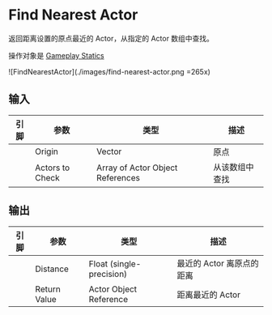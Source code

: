 # Find Nearest Actor

返回距离设置的原点最近的 Actor，从指定的 Actor 数组中查找。

操作对象是 [Gameplay Statics](https://docs.unrealengine.com/4.27/en-US/API/Runtime/Engine/Kismet/UGameplayStatics/)

![FindNearestActor](./images/find-nearest-actor.png =265x)

## 输入
| 引脚 | 参数 | 类型 | 描述 |
| -- | -- | -- | -- |
| <IconPin color="#fac426" /> | Origin | Vector | 原点
| <IconArray color="#00a8f4" /> | Actors to Check | Array of Actor Object References | 从该数组中查找 |



## 输出
| 引脚 | 参数 | 类型 | 描述 |
| -- | -- | -- | -- |
| <IconPin /> | Distance | Float (single-precision) | 最近的 Actor 离原点的距离
| <IconPin color="#00a8f4" /> | Return Value | Actor Object Reference | 距离最近的 Actor